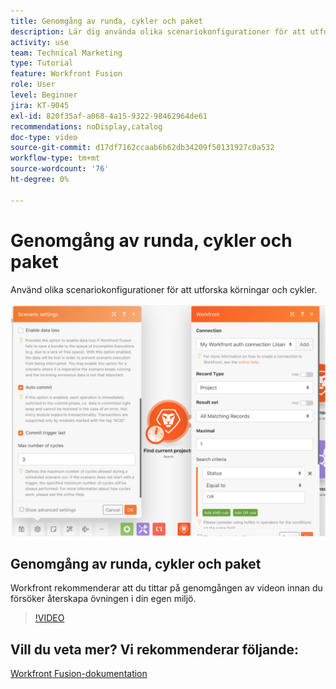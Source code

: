 ```yaml
---
title: Genomgång av runda, cykler och paket
description: Lär dig använda olika scenariokonfigurationer för att utforska körningar och cykler i  [!DNL Adobe Workfront Fusion].
activity: use
team: Technical Marketing
type: Tutorial
feature: Workfront Fusion
role: User
level: Beginner
jira: KT-9045
exl-id: 820f35af-a068-4a15-9322-98462964de61
recommendations: noDisplay,catalog
doc-type: video
source-git-commit: d17df7162ccaab6b62db34209f50131927c0a532
workflow-type: tm+mt
source-wordcount: '76'
ht-degree: 0%

---
```


# Genomgång av runda, cykler och paket

Använd olika scenariokonfigurationer för att utforska körningar och cykler.

![En bild med inställningar för körningar och cykler](assets/execution-history-and-scheduling-6.png)

## Genomgång av runda, cykler och paket

Workfront rekommenderar att du tittar på genomgången av videon innan du försöker återskapa övningen i din egen miljö.

>[!VIDEO](https://video.tv.adobe.com/v/335286/?quality=12&learn=on&enablevpops)



## Vill du veta mer? Vi rekommenderar följande:

[Workfront Fusion-dokumentation](https://experienceleague.adobe.com/docs/workfront/using/adobe-workfront-fusion/workfront-fusion-2.html?lang=sv-SE)
